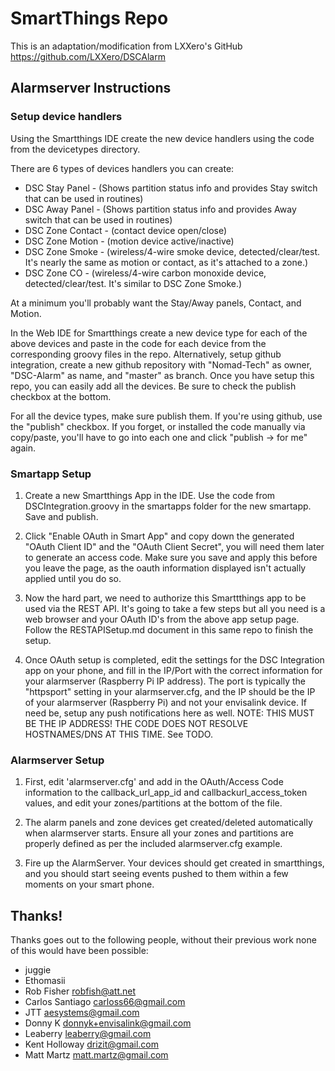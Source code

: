 # SmartThings Repo

This is an adaptation/modification from LXXero's GitHub https://github.com/LXXero/DSCAlarm

## Alarmserver Instructions

### Setup device handlers

Using the Smartthings IDE create the new device handlers using the code from the devicetypes directory.

There are 6 types of devices handlers you can create:

* DSC Stay Panel  - (Shows partition status info and provides Stay switch that can be used in routines)
* DSC Away Panel  - (Shows partition status info and provides Away switch that can be used in routines)
* DSC Zone Contact - (contact device open/close)
* DSC Zone Motion  - (motion device active/inactive)
* DSC Zone Smoke - (wireless/4-wire smoke device, detected/clear/test. It's nearly the same as motion or contact, as it's attached to a zone.)
* DSC Zone CO - (wireless/4-wire carbon monoxide device, detected/clear/test. It's similar to DSC Zone Smoke.)

At a minimum you'll probably want the Stay/Away panels, Contact, and Motion.

In the Web IDE for Smartthings create a new device type for each of the above devices and paste in the code for each device from the corresponding groovy files in the repo. Alternatively, setup github integration, create a new github repository with "Nomad-Tech" as owner, "DSC-Alarm" as name, and "master" as branch. Once you have setup this repo, you can easily add all the devices. Be sure to check the publish checkbox at the bottom.

For all the device types, make sure publish them. If you're using github, use the "publish" checkbox. If you forget, or installed the code manually via copy/paste, you'll have to go into each one and click "publish -> for me" again.

### Smartapp Setup

1. Create a new Smartthings App in the IDE. Use the code from DSCIntegration.groovy in the smartapps folder for the new smartapp. Save and publish.

2. Click "Enable OAuth in Smart App" and copy down the generated "OAuth Client ID" and the "OAuth Client Secret", you will need them later to generate an access code.
Make sure you save and apply this before you leave the page, as the oauth information displayed isn't actually applied until you do so.

3. Now the hard part, we need to authorize this Smarttthings app to be used via the REST API.
   It's going to take a few steps but all you need is a web browser and your OAuth ID's from the above app setup page.
   Follow the RESTAPISetup.md document in this same repo to finish the setup.

4. Once OAuth setup is completed, edit the settings for the DSC Integration app on your phone, and fill in the IP/Port with the correct information for your alarmserver (Raspberry Pi IP address).
   The port is typically the "httpsport" setting in your alarmserver.cfg, and the IP should be the IP of your alarmserver (Raspberry Pi) and not your envisalink device. If need be, setup any push notifications here as well.
   NOTE: THIS MUST BE THE IP ADDRESS! THE CODE DOES NOT RESOLVE HOSTNAMES/DNS AT THIS TIME. See TODO.

### Alarmserver Setup

1. First, edit 'alarmserver.cfg' and add in the OAuth/Access Code information to the callback_url_app_id and callbackurl_access_token values, and edit your zones/partitions at the bottom of the file.

2. The alarm panels and zone devices get created/deleted automatically when alarmserver starts. Ensure all your zones and partitions are properly defined as per the included alarmserver.cfg example.

3. Fire up the AlarmServer. Your devices should get created in smartthings, and you should start seeing events pushed to them within a few moments on your smart phone.

## Thanks!
Thanks goes out to the following people, without their previous work none of this would have been possible:
* juggie
* Ethomasii
* Rob Fisher <robfish@att.net>
* Carlos Santiago <carloss66@gmail.com>
* JTT <aesystems@gmail.com>
* Donny K <donnyk+envisalink@gmail.com>
* Leaberry <leaberry@gmail.com>
* Kent Holloway <drizit@gmail.com>
* Matt Martz <matt.martz@gmail.com>


